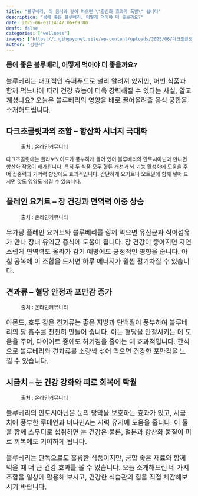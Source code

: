 ```yaml
---
title: "블루베리, 이 음식과 같이 먹으면 \"항산화 효과가 폭발\" 됩니다"
description: "몸에 좋은 블루베리, 어떻게 먹어야 더 좋을까요?"
date: 2025-06-01T14:47:06+09:00
draft: false
categories: ["wellness"]
images: ["https://ingihgoyonet.site/wp-content/uploads/2025/06/다크초콜릿효능-683x1024.jpg", "https://ingihgoyonet.site/wp-content/uploads/2025/06/요거트-2-1024x1024.jpg", "https://ingihgoyonet.site/wp-content/uploads/2025/06/pexels-melike-baran-407276327-32284257-855x1024.jpg", "https://ingihgoyonet.site/wp-content/uploads/2025/06/pexels-uppsychic-32286717-683x1024.jpg"]
author: "김현지"
---
```


<p style="font-size:18px"><strong>몸에 좋은 블루베리, 어떻게 먹어야 더 좋을까요?</strong></p> <p style="font-size:18px">블루베리는 대표적인 슈퍼푸드로 널리 알려져 있지만, 어떤 식품과 함께 먹느냐에 따라 건강 효능이 더욱 강력해질 수 있다는 사실, 알고 계셨나요? 오늘은 블루베리의 영양을 배로 끌어올려줄 음식 궁합을 소개해드립니다.</p> <h2 >다크초콜릿과의 조합 – 항산화 시너지 극대화</h2> <figure ><img src="https://ingihgoyonet.site/wp-content/uploads/2025/06/다크초콜릿효능-683x1024.jpg" alt="" style="aspect-ratio:16/9;object-fit:cover"/><figcaption >출처 : 온라인커뮤니티</figcaption></figure> <p>다크초콜릿에는 플라보노이드가 풍부하게 들어 있어 블루베리의 안토시아닌과 만나면 항산화 작용이 배가됩니다. 특히 두 식품 모두 혈류 개선과 뇌 기능 활성화에 도움을 주어 집중력과 기억력 향상에도 효과적입니다. 간단하게 요거트나 오트밀에 함께 넣어 드시면 맛도 영양도 챙길 수 있습니다.</p> <h2 >플레인 요거트 – 장 건강과 면역력 이중 상승</h2> <figure ><img src="https://ingihgoyonet.site/wp-content/uploads/2025/06/요거트-2-1024x1024.jpg" alt="" style="aspect-ratio:16/9;object-fit:cover"/><figcaption >출처 : 온라인커뮤니티</figcaption></figure> <p style="font-size:18px">무가당 플레인 요거트와 블루베리를 함께 먹으면 유산균과 식이섬유가 만나 장내 유익균 증식에 도움이 됩니다. 장 건강이 좋아지면 자연스럽게 면역력도 올라가 감기 예방에도 긍정적인 영향을 줍니다. 아침 공복에 이 조합을 드시면 하루 에너지가 훨씬 활기차질 수 있습니다.</p> <h2 >견과류 – 혈당 안정과 포만감 증가</h2> <figure ><img src="https://ingihgoyonet.site/wp-content/uploads/2025/06/pexels-melike-baran-407276327-32284257-855x1024.jpg" alt="" style="aspect-ratio:16/9;object-fit:cover"/><figcaption >출처 : 온라인커뮤니티</figcaption></figure> <p style="font-size:18px">아몬드, 호두 같은 견과류는 좋은 지방과 단백질이 풍부하여 블루베리의 당 흡수를 천천히 만들어 줍니다. 이는 혈당을 안정시키는 데 도움을 주며, 다이어트 중에도 허기짐을 줄이는 데 효과적입니다. 간식으로 블루베리와 견과류를 소량씩 섞어 먹으면 건강한 포만감을 느낄 수 있습니다.</p> <h2 >시금치 – 눈 건강 강화와 피로 회복에 탁월</h2> <figure ><img src="https://ingihgoyonet.site/wp-content/uploads/2025/06/pexels-uppsychic-32286717-683x1024.jpg" alt="" style="aspect-ratio:16/9;object-fit:cover"/><figcaption >출처 : 온라인커뮤니티</figcaption></figure> <p style="font-size:18px">블루베리의 안토시아닌은 눈의 망막을 보호하는 효과가 있고, 시금치에 풍부한 루테인과 비타민A는 시력 유지에 도움을 줍니다. 이 둘을 함께 스무디로 섭취하면 눈 건강은 물론, 철분과 항산화 물질이 피로 회복에도 기여하게 됩니다.</p> <p style="font-size:18px">블루베리는 단독으로도 훌륭한 식품이지만, 궁합 좋은 재료와 함께 먹을 때 더 큰 건강 효과를 볼 수 있습니다. 오늘 소개해드린 네 가지 조합을 일상에 활용해 보시고, 건강한 식습관의 힘을 직접 체감해보시기 바랍니다.</p>